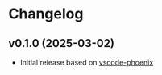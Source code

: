 # Changelog

## v0.1.0 (2025-03-02)

- Initial release based on [vscode-phoenix](https://github.com/phoenixframework/vscode-phoenix)